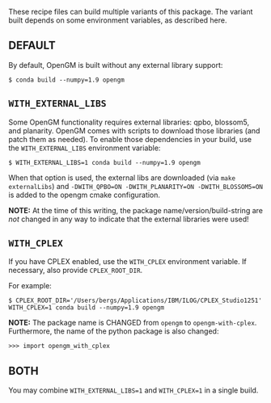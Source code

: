 These recipe files can build multiple variants of this package.
The variant built depends on some environment variables, as described here.

DEFAULT
-------
By default, OpenGM is built without any external library support:

    $ conda build --numpy=1.9 opengm

`WITH_EXTERNAL_LIBS`
--------------------
Some OpenGM functionality requires external libraries: qpbo, blossom5, and planarity.
OpenGM comes with scripts to download those libraries (and patch them as needed).
To enable those dependencies in your build, use the `WITH_EXTERNAL_LIBS` environment variable:

    $ WITH_EXTERNAL_LIBS=1 conda build --numpy=1.9 opengm

When that option is used, the external libs are downloaded (via `make externalLibs`)
and `-DWITH_QPBO=ON -DWITH_PLANARITY=ON -DWITH_BLOSSOM5=ON` is added to the opengm cmake configuration. 

**NOTE:** At the time of this writing, the package name/version/build-string are
          *not* changed in any way to indicate that the external libraries were used!

`WITH_CPLEX`
------------
If you have CPLEX enabled, use the `WITH_CPLEX` environment variable.
If necessary, also provide `CPLEX_ROOT_DIR`.

For example:

    $ CPLEX_ROOT_DIR='/Users/bergs/Applications/IBM/ILOG/CPLEX_Studio1251' WITH_CPLEX=1 conda build --numpy=1.9 opengm

**NOTE:** The package name is CHANGED from `opengm` to `opengm-with-cplex`.
          Furthermore, the name of the python package is also changed:
    
    >>> import opengm_with_cplex

BOTH
----
You may combine `WITH_EXTERNAL_LIBS=1` and `WITH_CPLEX=1` in a single build.
